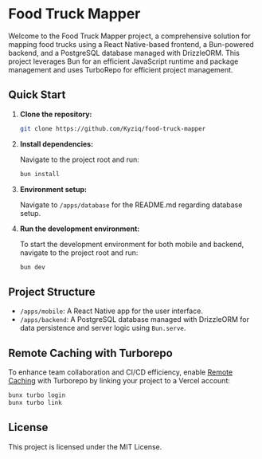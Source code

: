 # Food Truck Mapper

Welcome to the Food Truck Mapper project, a comprehensive solution for mapping food trucks using a React Native-based frontend, a Bun-powered backend, and a PostgreSQL database managed with DrizzleORM. This project leverages Bun for an efficient JavaScript runtime and package management and uses TurboRepo for efficient project management.

## Quick Start

1. **Clone the repository:**

   ```sh
   git clone https://github.com/Kyziq/food-truck-mapper
   ```

2. **Install dependencies:**

   Navigate to the project root and run:

   ```sh
   bun install
   ```

3. **Environment setup:**

   Navigate to `/apps/database` for the README.md regarding database setup.

4. **Run the development environment:**

   To start the development environment for both mobile and backend, navigate to the project root and run:

   ```sh
   bun dev
   ```

## Project Structure

- `/apps/mobile`: A React Native app for the user interface.
- `/apps/backend`: A PostgreSQL database managed with DrizzleORM for data persistence and server logic using `Bun.serve`.

## Remote Caching with Turborepo

To enhance team collaboration and CI/CD efficiency, enable [Remote Caching](https://turbo.build/repo/docs/core-concepts/remote-caching) with Turborepo by linking your project to a Vercel account:

```sh
bunx turbo login
bunx turbo link
```

## License

This project is licensed under the MIT License.

